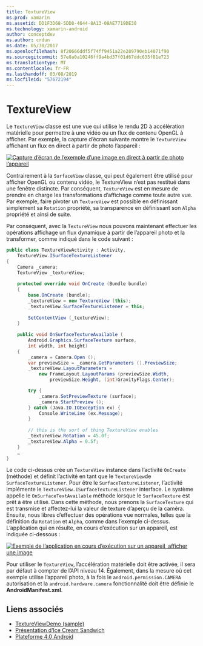 ```yaml
---
title: TextureView
ms.prod: xamarin
ms.assetid: DD1F3D68-5DD8-4644-8A13-08AE7719DE30
ms.technology: xamarin-android
author: conceptdev
ms.author: crdun
ms.date: 05/30/2017
ms.openlocfilehash: 8f20666ddf5f74ff9451a22e289790eb14071f90
ms.sourcegitcommit: 57e8a0a10246ff9a4bd37f01d67ddc635f81e723
ms.translationtype: MT
ms.contentlocale: fr-FR
ms.lasthandoff: 03/08/2019
ms.locfileid: "57672194"
---
```

# <a name="textureview"></a>TextureView

Le `TextureView` classe est une vue qui utilise le rendu 2D à accélération matérielle pour permettre à une vidéo ou un flux de contenu OpenGL à afficher. Par exemple, la capture d’écran suivante montre le `TextureView` affichant un flux en direct à partir de photo l’appareil :

[![Capture d’écran de l’exemple d’une image en direct à partir de photo l’appareil](texture-view-images/22-textureviewcamera.png)](texture-view-images/22-textureviewcamera.png#lightbox)

Contrairement à la `SurfaceView` classe, qui peut également être utilisé pour afficher OpenGL ou contenu vidéo, le TextureView n’est pas restitué dans une fenêtre distincte.
Par conséquent, `TextureView` est en mesure de prendre en charge les transformations d’affichage comme toute autre vue. Par exemple, faire pivoter un `TextureView` est possible en définissant simplement sa `Rotation` propriété, sa transparence en définissant son `Alpha` propriété et ainsi de suite.

Par conséquent, avec la `TextureView` nous pouvons maintenant effectuer les opérations affichage un flux dynamique à partir de l’appareil photo et la transformer, comme indiqué dans le code suivant :

```csharp
public class TextureViewActivity : Activity,
    TextureView.ISurfaceTextureListener
{
    Camera _camera;
    TextureView _textureView;
       
    protected override void OnCreate (Bundle bundle)
    {
        base.OnCreate (bundle);
        _textureView = new TextureView (this);
        _textureView.SurfaceTextureListener = this;
           
        SetContentView (_textureView);
    }
       
    public void OnSurfaceTextureAvailable (
        Android.Graphics.SurfaceTexture surface,
        int width, int height)
    {
        _camera = Camera.Open ();
        var previewSize = _camera.GetParameters ().PreviewSize;
        _textureView.LayoutParameters =
            new FrameLayout.LayoutParams (previewSize.Width,
                previewSize.Height, (int)GravityFlags.Center);

        try {
            _camera.SetPreviewTexture (surface);
            _camera.StartPreview ();
        } catch (Java.IO.IOException ex) {
            Console.WriteLine (ex.Message);
        }
           
        // this is the sort of thing TextureView enables
        _textureView.Rotation = 45.0f;
        _textureView.Alpha = 0.5f;
    }
    …
}
```

Le code ci-dessus crée un `TextureView` instance dans l’activité `OnCreate` (méthode) et définit l’activité en tant que le `TextureView`de `SurfaceTextureListener`. Pour être le `SurfaceTextureListener`, l’activité implémente le `TextureView.ISurfaceTextureListener` interface. Le système appelle le `OnSurfaceTextAvailable` méthode lorsque le `SurfaceTexture` est prêt à être utilisé. Dans cette méthode, nous prenons la `SurfaceTexture` qui est transmise et affectez-lui la valeur de texture d’aperçu de la caméra. Ensuite, nous libres d’effectuer des opérations vue normales, telles que la définition du `Rotation` et `Alpha`, comme dans l’exemple ci-dessus. L’application qui en résulte, en cours d’exécution sur un appareil, est indiquée ci-dessous :

[![Exemple de l’application en cours d’exécution sur un appareil, afficher une image](texture-view-images/17-textureviewdemo.png)](texture-view-images/17-textureviewdemo.png#lightbox)

Pour utiliser le `TextureView`, l’accélération matérielle doit être activée, il sera par défaut à compter de l’API niveau 14. Également, dans la mesure où cet exemple utilise l’appareil photo, à la fois le `android.permission.CAMERA` autorisation et la `android.hardware.camera` fonctionnalité doit être définie le **AndroidManifest.xml**.



## <a name="related-links"></a>Liens associés

- [TextureViewDemo (sample)](https://developer.xamarin.com/samples/monodroid/TextureViewDemo/)
- [Présentation d’Ice Cream Sandwich](http://www.android.com/about/ice-cream-sandwich/)
- [Plateforme 4.0 Android](https://developer.android.com/sdk/android-4.0.html)
